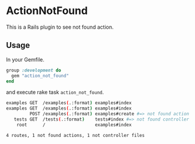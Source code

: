 # ActionNotFound
This is a Rails plugin to see not found action.

## Usage
In your Gemfile.

```ruby
group :development do
  gem "action_not_found"
end
```

and execute rake task `action_not_found`.

```sh
examples GET  /examples(.:format) examples#index
examples GET  /examples(.:format) examples#index
         POST /examples(.:format) examples#create #=> not found action
   tests GET  /tests(.:format)    tests#index #=> not found controller file
    root      /                   examples#index

4 routes, 1 not found actions, 1 not controller files
```

